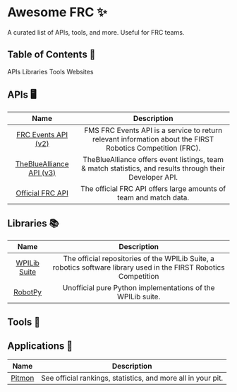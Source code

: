 # Awesome FRC ✨

A curated list of APIs, tools, and more. Useful for FRC teams.

## Table of Contents 📜

APIs
Libraries
Tools
Websites

## APIs 🖥️

|                                  Name                                 |                                                 Description                                                |
|:---------------------------------------------------------------------:|:----------------------------------------------------------------------------------------------------------:|
|       [FRC Events API (v2)](https://frcevents2.docs.apiary.io/)       | FMS FRC Events API is a service to return relevant information about the FIRST Robotics Competition (FRC). |
|  [TheBlueAlliance API (v3)](https://www.thebluealliance.com/apidocs)  |  TheBlueAlliance offers event listings, team & match statistics, and results through their Developer API.  |
| [Official FRC API](https://frc-events.firstinspires.org/services/API) |                      The official FRC API offers large amounts of team and match data.                     |

## Libraries 📚

|                      Name                      |                                                    Description                                                    |
|:----------------------------------------------:|:-----------------------------------------------------------------------------------------------------------------:|
| [WPILib Suite](https://github.com/wpilibsuite) | The official repositories of the WPILib Suite, a robotics software library used in the FIRST Robotics Competition |
|      [RobotPy](https://github.com/robotpy)     |                            Unofficial pure Python implementations of the WPILib suite.                            |

## Tools 🔧

## Applications 📱

|                       Name                       |                          Description                         |
|:------------------------------------------------:|:------------------------------------------------------------:|
| [Pitmon](https://github.com/banting-7200/Pitmon) | See official rankings, statistics, and more all in your pit. |